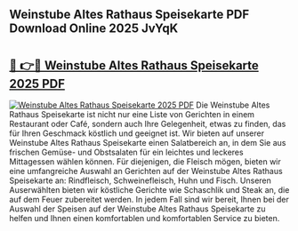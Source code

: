 ## Weinstube Altes Rathaus Speisekarte PDF Download Online 2025 JvYqK

# <h2><a href="http://gc76bm.nevu.top/?p=Weinstube+Altes+Rathaus+Speisekarte">🔗 👉🔴 Weinstube Altes Rathaus Speisekarte 2025 PDF</a></h2>

[![Weinstube Altes Rathaus Speisekarte 2025 PDF](https://i.imgur.com/dBaPXMq.png)](http://gc76bm.nevu.top/?p=Weinstube+Altes+Rathaus+Speisekarte)
Die Weinstube Altes Rathaus Speisekarte ist nicht nur eine Liste von Gerichten in einem Restaurant oder Café, sondern auch Ihre Gelegenheit, etwas zu finden, das für Ihren Geschmack köstlich und geeignet ist. Wir bieten auf unserer Weinstube Altes Rathaus Speisekarte einen Salatbereich an, in dem Sie aus frischen Gemüse- und Obstsalaten für ein leichtes und leckeres Mittagessen wählen können. Für diejenigen, die Fleisch mögen, bieten wir eine umfangreiche Auswahl an Gerichten auf der Weinstube Altes Rathaus Speisekarte an: Rindfleisch, Schweinefleisch, Huhn und Fisch. Unseren Auserwählten bieten wir köstliche Gerichte wie Schaschlik und Steak an, die auf dem Feuer zubereitet werden. In jedem Fall sind wir bereit, Ihnen bei der Auswahl der Speisen auf der Weinstube Altes Rathaus Speisekarte zu helfen und Ihnen einen komfortablen und komfortablen Service zu bieten.
